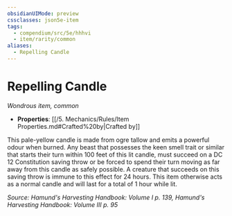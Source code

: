```yaml
---
obsidianUIMode: preview
cssclasses: json5e-item
tags:
  - compendium/src/5e/hhhvi
  - item/rarity/common
aliases:
  - Repelling Candle
---
```

# Repelling Candle
*Wondrous item, common*  

- **Properties**: [[/5. Mechanics/Rules/Item Properties.md#Crafted%20by\|Crafted by]]

This pale-yellow candle is made from ogre tallow and emits a powerful odour when burned. Any beast that possesses the keen smell trait or similar that starts their turn within 100 feet of this lit candle, must succeed on a DC 12 Constitution saving throw or be forced to spend their turn moving as far away from this candle as safely possible. A creature that succeeds on this saving throw is immune to this effect for 24 hours. This item otherwise acts as a normal candle and will last for a total of 1 hour while lit.

*Source: Hamund's Harvesting Handbook: Volume I p. 139, Hamund's Harvesting Handbook: Volume III p. 95*
